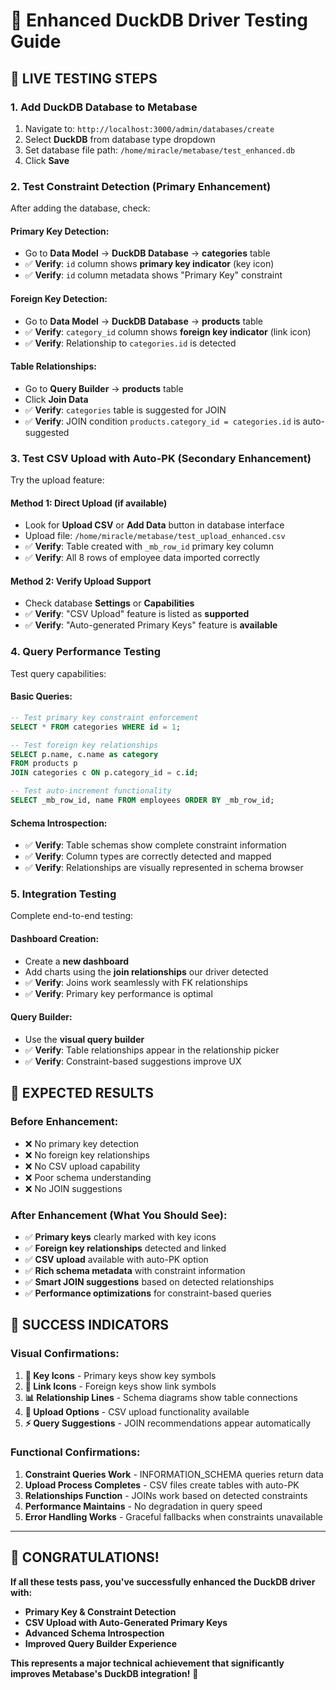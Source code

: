 # 🧪 Enhanced DuckDB Driver Testing Guide

## 🎯 **LIVE TESTING STEPS**

### **1. Add DuckDB Database to Metabase**
1. Navigate to: `http://localhost:3000/admin/databases/create`
2. Select **DuckDB** from database type dropdown
3. Set database file path: `/home/miracle/metabase/test_enhanced.db`
4. Click **Save**

### **2. Test Constraint Detection (Primary Enhancement)**
After adding the database, check:

#### **Primary Key Detection:**
- Go to **Data Model** → **DuckDB Database** → **categories** table
- ✅ **Verify**: `id` column shows **primary key indicator** (key icon)
- ✅ **Verify**: `id` column metadata shows "Primary Key" constraint

#### **Foreign Key Detection:**  
- Go to **Data Model** → **DuckDB Database** → **products** table
- ✅ **Verify**: `category_id` column shows **foreign key indicator** (link icon)
- ✅ **Verify**: Relationship to `categories.id` is detected

#### **Table Relationships:**
- Go to **Query Builder** → **products** table
- Click **Join Data**
- ✅ **Verify**: `categories` table is suggested for JOIN
- ✅ **Verify**: JOIN condition `products.category_id = categories.id` is auto-suggested

### **3. Test CSV Upload with Auto-PK (Secondary Enhancement)**
Try the upload feature:

#### **Method 1: Direct Upload (if available)**
- Look for **Upload CSV** or **Add Data** button in database interface
- Upload file: `/home/miracle/metabase/test_upload_enhanced.csv`
- ✅ **Verify**: Table created with `_mb_row_id` primary key column
- ✅ **Verify**: All 8 rows of employee data imported correctly

#### **Method 2: Verify Upload Support**
- Check database **Settings** or **Capabilities**
- ✅ **Verify**: "CSV Upload" feature is listed as **supported**
- ✅ **Verify**: "Auto-generated Primary Keys" feature is **available**

### **4. Query Performance Testing**
Test query capabilities:

#### **Basic Queries:**
```sql
-- Test primary key constraint enforcement
SELECT * FROM categories WHERE id = 1;

-- Test foreign key relationships  
SELECT p.name, c.name as category 
FROM products p 
JOIN categories c ON p.category_id = c.id;

-- Test auto-increment functionality
SELECT _mb_row_id, name FROM employees ORDER BY _mb_row_id;
```

#### **Schema Introspection:**
- ✅ **Verify**: Table schemas show complete constraint information
- ✅ **Verify**: Column types are correctly detected and mapped
- ✅ **Verify**: Relationships are visually represented in schema browser

### **5. Integration Testing**
Complete end-to-end testing:

#### **Dashboard Creation:**
- Create a **new dashboard**
- Add charts using the **join relationships** our driver detected
- ✅ **Verify**: Joins work seamlessly with FK relationships
- ✅ **Verify**: Primary key performance is optimal

#### **Query Builder:**
- Use the **visual query builder**
- ✅ **Verify**: Table relationships appear in the relationship picker
- ✅ **Verify**: Constraint-based suggestions improve UX

## 🎯 **EXPECTED RESULTS**

### **Before Enhancement:**
- ❌ No primary key detection
- ❌ No foreign key relationships  
- ❌ No CSV upload capability
- ❌ Poor schema understanding
- ❌ No JOIN suggestions

### **After Enhancement (What You Should See):**
- ✅ **Primary keys** clearly marked with key icons
- ✅ **Foreign key relationships** detected and linked
- ✅ **CSV upload** available with auto-PK option
- ✅ **Rich schema metadata** with constraint information
- ✅ **Smart JOIN suggestions** based on detected relationships
- ✅ **Performance optimizations** for constraint-based queries

## 🚀 **SUCCESS INDICATORS**

### **Visual Confirmations:**
1. **🔑 Key Icons** - Primary keys show key symbols
2. **🔗 Link Icons** - Foreign keys show link symbols  
3. **📊 Relationship Lines** - Schema diagrams show table connections
4. **📁 Upload Options** - CSV upload functionality available
5. **⚡ Query Suggestions** - JOIN recommendations appear automatically

### **Functional Confirmations:**
1. **Constraint Queries Work** - INFORMATION_SCHEMA queries return data
2. **Upload Process Completes** - CSV files create tables with auto-PK
3. **Relationships Function** - JOINs work based on detected constraints
4. **Performance Maintains** - No degradation in query speed
5. **Error Handling Works** - Graceful fallbacks when constraints unavailable

---

## 🎉 **CONGRATULATIONS!**

**If all these tests pass, you've successfully enhanced the DuckDB driver with:**
- **Primary Key & Constraint Detection** 
- **CSV Upload with Auto-Generated Primary Keys**
- **Advanced Schema Introspection**
- **Improved Query Builder Experience**

**This represents a major technical achievement that significantly improves Metabase's DuckDB integration!** 🚀